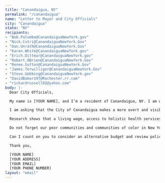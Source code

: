 ```yaml
---
title: "Canandaigua, NY"
permalink: "/canandaigua"
name: "Letter to Mayor and City Officials"
city: "Canandaigua"
state: "NY"
recipients:
- "Bob.Palumbo@CanandaiguaNewYork.gov"
- "Nick.Cutri@CanandaiguaNewYork.Gov"
- "Dan.Unrath@CanandaiguaNewYork.Gov"
- "Karen.White@CanandaiguaNewYork.gov"
- "Erich.Dittmar@CanandaiguaNewYork.gov"
- "Robert.OBrien@CanandaiguaNewYork.Gov"
- "Renee.Sutton@CanandaiguaNewYork.Gov"
- "James.Terwilliger@CanandaiguaNewYork.Gov"
- "Steve.Uebbing@CanandaiguaNewYork.gov"
- "DavidBaker197@Rochester.rr.com"
- "richardrussell02@yahoo.com"
body: |-
  Dear City Officials,

  My name is [YOUR NAME], and I’m a resident of Canandaigua, NY. I am writing about the Canandaigua fiscal year 2021 budget and calling for you to review city policies surrounding police.

  I am asking that the City of Canandaigua makes a more overt and visible commitment to racial justice. I demand that the budget be amended and reviewed so that Council may find ways to redirect money away from Canandaigua Police Department’s overinflated budget. I urge you to pressure the City Manager’s Office and your colleagues towards an ethical and equal reallocation of the city’s expenditures, away from PD, and towards sectors that facilitate the dismantling of racial and class inequality.

  Research shows that a living wage, access to holistic health services and treatment, educational opportunity, and stable housing are far more successful at reducing crime than police or prisons (Source: Popular Democracy). As such, I demand more aggressive financial support be directed to those areas. New York and our city’s budgets are already struggling. We need to devote more money to building community and community resources across the state.

  Do not forget our poor communities and communities of color in New York State who are disproportionate targets of police violence. The "wellness check" that ended in Sandy Guardiola's shooting death in 2017 should have served as a wake-up call. It's not too late to prevent another violent and wholly unnecessary death. Justice will only be served when the police are reformed, and this will not be possible until we defund them.

  Can I count on you to consider an alternative budget and review policing methods that puts a focus on social service programs?

  Thank you,

  [YOUR NAME]
  [YOUR ADDRESS]
  [YOUR EMAIL]
  [YOUR PHONE NUMBER]
layout: "email"
---
```


